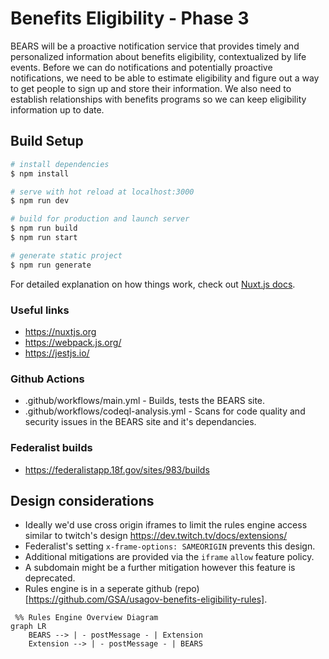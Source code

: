 # Benefits Eligibility - Phase 3

BEARS will be a proactive notification service that provides timely and personalized information about benefits eligibility, contextualized 
by life events. Before we can do notifications and potentially proactive notifications, we need to be able to estimate eligibility and 
figure out a way to get people to sign up and store their information. We also need to establish relationships with benefits programs so 
we can keep eligibility information up to date. 

## Build Setup

```bash
# install dependencies
$ npm install

# serve with hot reload at localhost:3000
$ npm run dev

# build for production and launch server
$ npm run build
$ npm run start

# generate static project
$ npm run generate
```

For detailed explanation on how things work, check out [Nuxt.js docs](https://nuxtjs.org).

### Useful links

 + https://nuxtjs.org
 + https://webpack.js.org/
 + https://jestjs.io/
 
 ### Github Actions

 + .github/workflows/main.yml - Builds, tests the BEARS site.
 + .github/workflows/codeql-analysis.yml - Scans for code quality and security issues in the BEARS site and it's dependancies.

### Federalist builds
 + https://federalistapp.18f.gov/sites/983/builds

## Design considerations

 + Ideally we'd use cross origin iframes to limit the rules engine access similar to twitch's design https://dev.twitch.tv/docs/extensions/
  + Federalist's setting `x-frame-options: SAMEORIGIN` prevents this design.
  + Additional mitigations are provided via the `iframe` `allow` feature policy.
  + A subdomain might be a further mitigation however this feature is deprecated.
 + Rules engine is in a seperate github (repo)[https://github.com/GSA/usagov-benefits-eligibility-rules].

```
 %% Rules Engine Overview Diagram
graph LR
    BEARS --> | - postMessage - | Extension
    Extension --> | - postMessage - | BEARS
